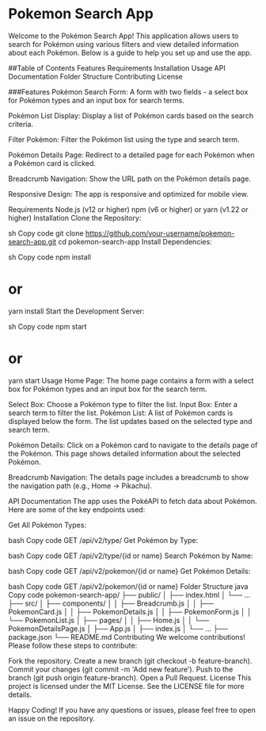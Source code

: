# Pokemon Search App

Welcome to the Pokémon Search App! This application allows users to search for Pokémon using various filters and view detailed information about each Pokémon. Below is a guide to help you set up and use the app.

##Table of Contents
  Features
  Requirements
  Installation
  Usage
  API Documentation
  Folder Structure
  Contributing
  License
  
###Features
Pokémon Search Form: A form with two fields - a select box for Pokémon types and an input box for search terms.

Pokémon List Display: Display a list of Pokémon cards based on the search criteria.

Filter Pokémon: Filter the Pokémon list using the type and search term.

Pokémon Details Page: Redirect to a detailed page for each Pokémon when a Pokémon card is clicked.

Breadcrumb Navigation: Show the URL path on the Pokémon details page.

Responsive Design: The app is responsive and optimized for mobile view.

Requirements
Node.js (v12 or higher)
npm (v6 or higher) or yarn (v1.22 or higher)
Installation
Clone the Repository:

sh
Copy code
git clone https://github.com/your-username/pokemon-search-app.git
cd pokemon-search-app
Install Dependencies:

sh
Copy code
npm install
# or
yarn install
Start the Development Server:

sh
Copy code
npm start
# or
yarn start
Usage
Home Page: The home page contains a form with a select box for Pokémon types and an input box for the search term.

Select Box: Choose a Pokémon type to filter the list.
Input Box: Enter a search term to filter the list.
Pokémon List: A list of Pokémon cards is displayed below the form. The list updates based on the selected type and search term.

Pokémon Details: Click on a Pokémon card to navigate to the details page of the Pokémon. This page shows detailed information about the selected Pokémon.

Breadcrumb Navigation: The details page includes a breadcrumb to show the navigation path (e.g., Home -> Pikachu).

API Documentation
The app uses the PokéAPI to fetch data about Pokémon. Here are some of the key endpoints used:

Get All Pokémon Types:

bash
Copy code
GET /api/v2/type/
Get Pokémon by Type:

bash
Copy code
GET /api/v2/type/{id or name}
Search Pokémon by Name:

bash
Copy code
GET /api/v2/pokemon/{id or name}
Get Pokémon Details:

bash
Copy code
GET /api/v2/pokemon/{id or name}
Folder Structure
java
Copy code
pokemon-search-app/
├── public/
│   ├── index.html
│   └── ...
├── src/
│   ├── components/
│   │   ├── Breadcrumb.js
│   │   ├── PokemonCard.js
│   │   ├── PokemonDetails.js
│   │   ├── PokemonForm.js
│   │   └── PokemonList.js
│   ├── pages/
│   │   ├── Home.js
│   │   └── PokemonDetailsPage.js
│   ├── App.js
│   ├── index.js
│   └── ...
├── package.json
└── README.md
Contributing
We welcome contributions! Please follow these steps to contribute:

Fork the repository.
Create a new branch (git checkout -b feature-branch).
Commit your changes (git commit -m 'Add new feature').
Push to the branch (git push origin feature-branch).
Open a Pull Request.
License
This project is licensed under the MIT License. See the LICENSE file for more details.

Happy Coding! If you have any questions or issues, please feel free to open an issue on the repository.





